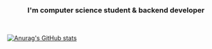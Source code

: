 <!-- # <div align="center">  Hey there 👋 I'm 4hm3d, call me Ahmed ! </div> -->



### <div align="center"> I'm computer science student & backend developer </div>
<br>
<!--
- 🔭 I’m currently working on interesting projects <br>
- 🌱 I’m currently learning ML <br>
- 👯 I’m looking to collaborate on projects based on ML &/ DL <br>
- 💬 Ask me about anything i know or need to know x) <br>
- 📫 How to reach me: ja_mokeddem@esi.dz or [my LinkedIn account](https://www.linkedin.com/in/ahmed-abdelaziz-m-89957119a/) <br><br>
-->

<!--
**ahmedmokeddem/ahmedmokeddem** is a ✨ _special_ ✨ repository because its `README.md` (this file) appears on your GitHub profile.

Here are some ideas to get you started:

- 🔭 I’m currently contributing to some cool projects 
- 🌱 I’m currently learning ML & DL and backend dev
- 👯 I’m looking to collaborate on projects based on ML &/ DL
- 🤔 I’m looking for help with ...
- 💬 Ask me about i know or need to know x)

- 😄 Pronouns: ...
- ⚡ Fun fact: ...
-->
[![Anurag's GitHub stats](https://github-readme-stats.vercel.app/api?username=ahmedmokeddem&count_private=true&show_icons=true&theme=merko)](https://github.com/anuraghazra/github-readme-stats)  

